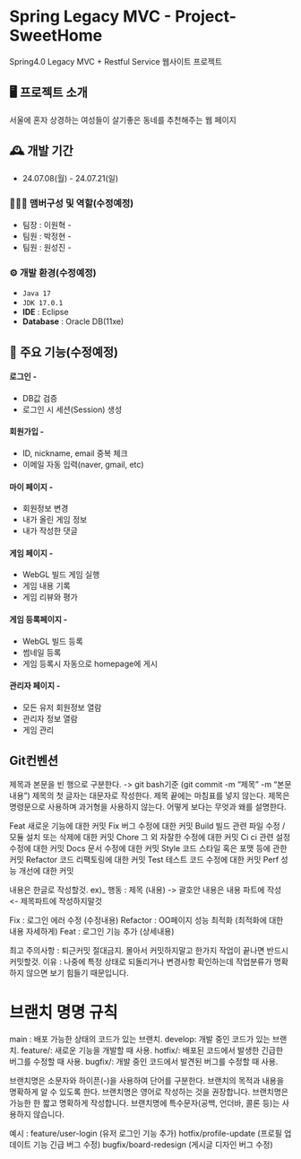 #  Spring Legacy MVC - Project-SweetHome
Spring4.0 Legacy MVC  + Restful Service 웹사이트 프로젝트


## 🖥️ 프로젝트 소개
서울에 혼자 상경하는 여성들이 살기좋은 동네를 추천해주는 웹 페이지
<br>

## 🕰️ 개발 기간
* 24.07.08(월) - 24.07.21(일)

### 🧑‍🤝‍🧑 맴버구성 및 역할(수정예정)
 - 팀장  : 이원혁 - 
 - 팀원  : 박정현 - 
 - 팀원  : 원성진 - 

### ⚙️ 개발 환경(수정예정)
- `Java 17`
- `JDK 17.0.1`
- **IDE** : Eclipse
- **Database** : Oracle DB(11xe)

## 📌 주요 기능(수정예정)
#### 로그인 - <a href="주소" ></a>
- DB값 검증
- 로그인 시 세션(Session) 생성
#### 회원가입 - <a href="주소" ></a>
- ID, nickname, email 중복 체크
- 이메일 자동 입력(naver, gmail, etc)
#### 마이 페이지 - <a href="주소" ></a>
- 회원정보 변경
- 내가 올린 게임 정보
- 내가 작성한 댓글
#### 게임 페이지 - <a href="주소" ></a>
- WebGL 빌드 게임 실행
- 게임 내용 기록
- 게임 리뷰와 평가
#### 게임 등록페이지 - <a href="주소" ></a>
- WebGL 빌드 등록
- 썸네일 등록
- 게임 등록시 자동으로 homepage에 게시
#### 관리자 페이지 - <a href="주소" ></a>
- 모든 유저 회원정보 열람
- 관리자 정보 열람
- 게임 관리

## Git컨벤션
제목과 본문을 빈 행으로 구분한다. -> git bash기준 (git commit -m “제목” -m “본문내용”)
제목의 첫 글자는 대문자로 작성한다.
제목 끝에는 마침표를 넣지 않는다.
제목은 명령문으로 사용하며 과거형을 사용하지 않는다.
어떻게 보다는 무엇과 왜를 설명한다.

Feat	새로운 기능에 대한 커밋
Fix	버그 수정에 대한 커밋
Build	빌드 관련 파일 수정 / 모듈 설치 또는 삭제에 대한 커밋
Chore	그 외 자잘한 수정에 대한 커밋
Ci	ci 관련 설정 수정에 대한 커밋
Docs	문서 수정에 대한 커밋
Style	코드 스타일 혹은 포맷 등에 관한 커밋
Refactor	코드 리팩토링에 대한 커밋
Test	테스트 코드 수정에 대한 커밋
Perf	성능 개선에 대한 커밋

내용은 한글로 작성할것.
ex)_ 행동 : 제목 (내용) -> 괄호안 내용은 내용 파트에 작성 <- 제목파트에 작성하지말것

Fix : 로그인 에러 수정 (수정내용)
Refactor : OO페이지 성능 최적화 (최적화에 대한 내용 자세하게)
Feat : 로그인 기능 추가 (상세내용)

최고 주의사항 : 퇴근커밋 절대금지. 몰아서 커밋하지말고 한가지 작업이 끝나면 반드시 커밋할것.
이유 : 나중에 특정 상태로 되돌리거나 변경사항 확인하는데 작업분류가 명확하지 않으면 보기 힘들기 때문입니다.

# 브랜치 명명 규칙
main : 배포 가능한 상태의 코드가 있는 브랜치.
develop: 개발 중인 코드가 있는 브랜치.
feature/: 새로운 기능을 개발할 때 사용.
hotfix/: 배포된 코드에서 발생한 긴급한 버그를 수정할 때 사용.
bugfix/: 개발 중인 코드에서 발견된 버그를 수정할 때 사용.

브랜치명은 소문자와 하이픈(-)을 사용하여 단어를 구분한다.
브랜치의 목적과 내용을 명확하게 알 수 있도록 한다.
브랜치명은 영어로 작성하는 것을 권장합니다.
브랜치명은 가능한 한 짧고 명확하게 작성합니다.
브랜치명에 특수문자(공백, 언더바, 콜론 등)는 사용하지 않습니다.

예시 : 
feature/user-login (유저 로그인 기능 추가)
hotfix/profile-update (프로필 업데이트 기능 긴급 버그 수정)
bugfix/board-redesign (게시글 디자인 버그 수정)
